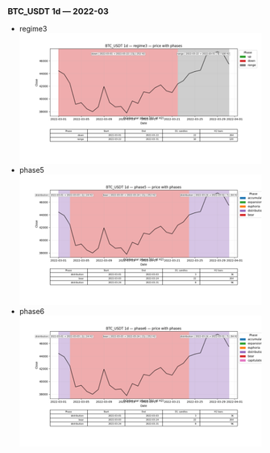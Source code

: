 ### BTC_USDT 1d — 2022-03

- regime3
![BTC_USDT_1d_regime3_2022-03_phase_price.png](outputs/fourier/phase_monthly/BTC_USDT/1d/2022/2022-03/BTC_USDT_1d_regime3_2022-03_phase_price.png)
- phase5
![BTC_USDT_1d_phase5_2022-03_phase_price.png](outputs/fourier/phase_monthly/BTC_USDT/1d/2022/2022-03/BTC_USDT_1d_phase5_2022-03_phase_price.png)
- phase6
![BTC_USDT_1d_phase6_2022-03_phase_price.png](outputs/fourier/phase_monthly/BTC_USDT/1d/2022/2022-03/BTC_USDT_1d_phase6_2022-03_phase_price.png)